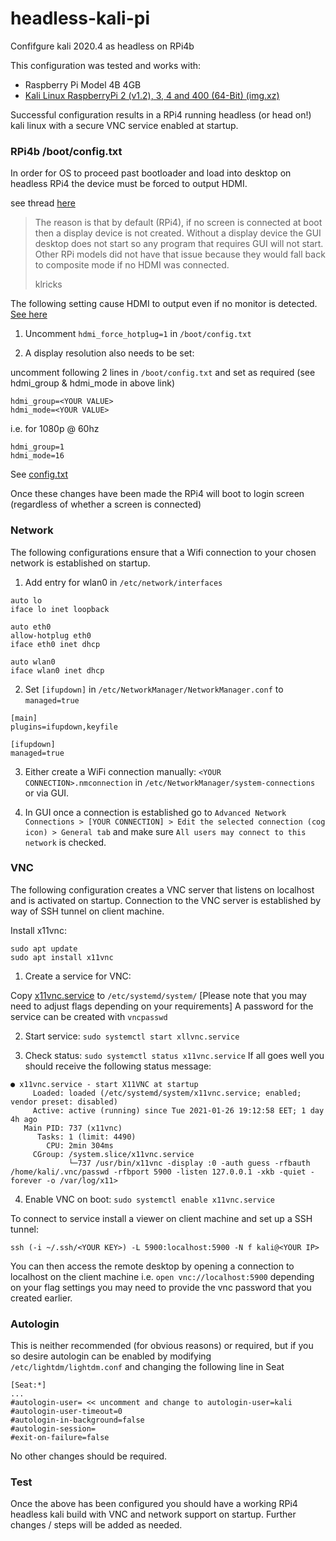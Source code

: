 # headless-kali-pi
Confifgure kali 2020.4 as headless on RPi4b

This configuration was tested and works with:
- Raspberry Pi Model 4B 4GB
- [Kali Linux RaspberryPi 2 (v1.2), 3, 4 and 400 (64-Bit) (img.xz)](https://www.offensive-security.com/kali-linux-arm-images/)

Successful configuration results in a RPi4 running headless (or head on!) kali linux with a secure VNC service enabled at startup.  


### RPi4b /boot/config.txt

In order for OS to proceed past bootloader and load into desktop on headless RPi4 the device must be forced to output HDMI. 

see thread [here](https://www.raspberrypi.org/forums/viewtopic.php?t=253312)

> The reason is that by default (RPi4), if no screen is connected at boot then a display device is not created. Without a 
> display device the GUI desktop does not start so any program that requires GUI will not start. Other RPi models did not have that issue 
> because they would fall back to composite mode if no HDMI was connected.
>
> klricks

The following setting cause HDMI to output even if no monitor is detected. [See here](https://www.raspberrypi.org/documentation/configuration/config-txt/video.md)

1. Uncomment `hdmi_force_hotplug=1` in `/boot/config.txt`

2. A display resolution also needs to be set:

uncomment following 2 lines in `/boot/config.txt` and set as required (see hdmi_group & hdmi_mode in above link)
```
hdmi_group=<YOUR VALUE>
hdmi_mode=<YOUR VALUE>
```
i.e. for 1080p @ 60hz
```
hdmi_group=1
hdmi_mode=16
```
See [config.txt](../main/config.txt)

Once these changes have been made the RPi4 will boot to login screen (regardless of whether a screen is connected)

### Network
The following configurations ensure that a Wifi connection to your chosen network is established on startup.

1. Add entry for wlan0 in `/etc/network/interfaces`

```
auto lo
iface lo inet loopback

auto eth0
allow-hotplug eth0
iface eth0 inet dhcp

auto wlan0
iface wlan0 inet dhcp
```
2. Set `[ifupdown]` in `/etc/NetworkManager/NetworkManager.conf` to `managed=true`
```
[main]
plugins=ifupdown,keyfile

[ifupdown]
managed=true
```
3. Either create a WiFi connection manually: `<YOUR CONNECTION>.nmconnection` in `/etc/NetworkManager/system-connections`
or via GUI.

4. In GUI once a connection is established go to `Advanced Network Connections > [YOUR CONNECTION] > Edit the selected connection (cog icon) > General tab` and make sure `All users may connect to this network` is checked.


### VNC 
The following configuration creates a VNC server that listens on localhost and is activated on startup. Connection to the VNC server is established by way of SSH tunnel on client machine.

Install x11vnc:
```
sudo apt update
sudo apt install x11vnc
```
1. Create a service for VNC:

Copy [x11vnc.service](../main/x11vnc.service) to `/etc/systemd/system/` [Please note that you may need to adjust flags depending on your requirements] A password for the service can be created with `vncpasswd` 

2. Start service: `sudo systemctl start xllvnc.service`

3. Check status: `sudo systemctl status x11vnc.service`
If all goes well you should receive the following status message:

```
● x11vnc.service - start X11VNC at startup
     Loaded: loaded (/etc/systemd/system/x11vnc.service; enabled; vendor preset: disabled)
     Active: active (running) since Tue 2021-01-26 19:12:58 EET; 1 day 4h ago
   Main PID: 737 (x11vnc)
      Tasks: 1 (limit: 4490)
        CPU: 2min 304ms
     CGroup: /system.slice/x11vnc.service
             └─737 /usr/bin/x11vnc -display :0 -auth guess -rfbauth /home/kali/.vnc/passwd -rfbport 5900 -listen 127.0.0.1 -xkb -quiet -forever -o /var/log/x11>
```
4. Enable VNC on boot: `sudo systemctl enable x11vnc.service`

To connect to service install a viewer on client machine and set up a SSH tunnel:

`ssh (-i ~/.ssh/<YOUR KEY>) -L 5900:localhost:5900 -N f kali@<YOUR IP>`

You can then access the remote desktop by opening a connection to localhost on the client machine i.e. `open vnc://localhost:5900` depending on your flag settings you may need to provide the vnc password that you created earlier.


### Autologin
This is neither recommended (for obvious reasons) or required, but if you so desire autologin can be enabled by modifying
`/etc/lightdm/lightdm.conf` and changing the following line in Seat
```
[Seat:*]
...
#autologin-user= << uncomment and change to autologin-user=kali
#autologin-user-timeout=0
#autologin-in-background=false
#autologin-session=
#exit-on-failure=false
```
No other changes should be required.

### Test

Once the above has been configured you should have a working RPi4 headless kali build with VNC and network support on startup. 
Further changes / steps will be added as needed.






